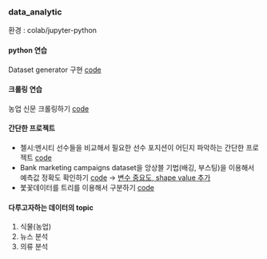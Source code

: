 ### data_analytic
환경 : colab/jupyter-python

#### python 연습
Dataset generator 구현 [code](https://github.com/edenLee94/analytics/blob/main/dataset_generator.py)

#### 크롤링 연습
농업 신문 크롤링하기 [code](https://github.com/edenLee94/analytics/blob/main/framercraw.ipynb)

#### 간단한 프로젝트

- 첼시:멘시티 선수들을 비교해서 필요한 선수 포지션이 어딘지 파악하는 간단한 프로젝트 [code](https://github.com/edenLee94/analytics/blob/main/2018chelsea.ipynb)
- Bank marketing campaigns dataset을 앙상블 기법(배깅, 부스팅)을 이용해서 예측값 정확도 확인하기 [code](https://github.com/edenLee94/analytics/blob/main/bank_marketing_emsemble.ipynb) -> [변수 중요도, shape value 추가](https://github.com/edenLee94/analytics/blob/main/value_shape.ipynb)
- 붗꽃데이터를 트리를 이용해서 구분하기 [code](https://github.com/edenLee94/analytics/blob/main/%EB%B6%93%EA%BD%83%EB%8D%B0%EC%9D%B4%ED%84%B0%EB%A5%BC_%EC%9D%B4%EC%9A%A9%ED%95%9C_%ED%8A%B8%EB%A6%AC_%EC%8B%9C%EA%B0%81%ED%99%94.ipynb)

#### 다루고자하는 데이터의 topic
  1. 식물(농업)
  2. 뉴스 분석
  3. 의류 분석 
